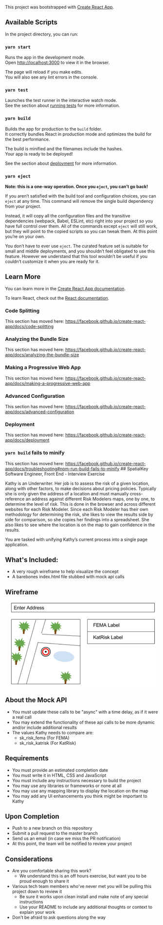 This project was bootstrapped with [Create React App](https://github.com/facebook/create-react-app).

## Available Scripts

In the project directory, you can run:

### `yarn start`

Runs the app in the development mode.<br />
Open [http://localhost:3000](http://localhost:3000) to view it in the browser.

The page will reload if you make edits.<br />
You will also see any lint errors in the console.

### `yarn test`

Launches the test runner in the interactive watch mode.<br />
See the section about [running tests](https://facebook.github.io/create-react-app/docs/running-tests) for more information.

### `yarn build`

Builds the app for production to the `build` folder.<br />
It correctly bundles React in production mode and optimizes the build for the best performance.

The build is minified and the filenames include the hashes.<br />
Your app is ready to be deployed!

See the section about [deployment](https://facebook.github.io/create-react-app/docs/deployment) for more information.

### `yarn eject`

**Note: this is a one-way operation. Once you `eject`, you can’t go back!**

If you aren’t satisfied with the build tool and configuration choices, you can `eject` at any time. This command will remove the single build dependency from your project.

Instead, it will copy all the configuration files and the transitive dependencies (webpack, Babel, ESLint, etc) right into your project so you have full control over them. All of the commands except `eject` will still work, but they will point to the copied scripts so you can tweak them. At this point you’re on your own.

You don’t have to ever use `eject`. The curated feature set is suitable for small and middle deployments, and you shouldn’t feel obligated to use this feature. However we understand that this tool wouldn’t be useful if you couldn’t customize it when you are ready for it.

## Learn More

You can learn more in the [Create React App documentation](https://facebook.github.io/create-react-app/docs/getting-started).

To learn React, check out the [React documentation](https://reactjs.org/).

### Code Splitting

This section has moved here: https://facebook.github.io/create-react-app/docs/code-splitting

### Analyzing the Bundle Size

This section has moved here: https://facebook.github.io/create-react-app/docs/analyzing-the-bundle-size

### Making a Progressive Web App

This section has moved here: https://facebook.github.io/create-react-app/docs/making-a-progressive-web-app

### Advanced Configuration

This section has moved here: https://facebook.github.io/create-react-app/docs/advanced-configuration

### Deployment

This section has moved here: https://facebook.github.io/create-react-app/docs/deployment

### `yarn build` fails to minify

This section has moved here: https://facebook.github.io/create-react-app/docs/troubleshooting#npm-run-build-fails-to-minify
﻿﻿﻿## SpatialKey Software Engineer, Front End - Interview Exercise

Kathy is an Underwriter.  Her job is to assess the risk of a given location, along with other factors, to make decisions about pricing policies. Typically she is only given the address of a location and must manually cross-reference an address against different Risk Modelers maps, one by one, to determine the level of risk. This is done in the browser and across different websites for each Risk Modeler. Since each Risk Modeler has their own methodology for determining the risk, she likes to view the results side by side for comparison, so she copies her findings into a spreadsheet. She also likes to see where the location is on the map to gain confidence in the results.

You are tasked with unifying Kathy’s current process into a single page application.

## What's Included:
* A very rough wireframe to help visualize the concept
* A barebones index.html file stubbed with mock api calls

## Wireframe

![wireframe](./wireframe.png)
  
## About the Mock API

* You must update these calls to be "async" with a time delay, as if it were a real call
* You may extend the functionality of these api calls to be more dynamic and/or include additional results
* The values Kathy needs to compare are:
    * sk_risk_fema (For FEMA)
    * sk_risk_katrisk (For KatRisk)

## Requirements
* You must provide an estimated completion date
* You must write it in HTML, CSS and JavaScript
* You must include any instructions necessary to build the project
* You may use any libraries or frameworks or none at all
* You may use any mapping library to display the location on the map
* You may add any UI enhancements you think might be important to Kathy

## Upon Completion
* Push to a new branch on this repository
* Submit a pull request to the master branch
* Send us an email (in case we miss the PR notification)
* At this point, the team will be notified to review your project

## Considerations
* Are you comfortable sharing this work?
    * We understand this is an off hours exercise, but want you to be proud enough to share it
* Various tech team members who've never met you will be pulling this project down to review it
    * Be sure it works upon clean install and make note of any special instructions
    * Use your README to include any additional thoughts or context to explain your work
* Don't be afraid to ask questions along the way



